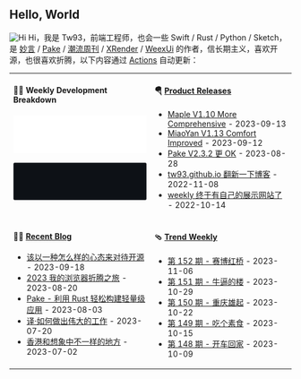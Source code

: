## Hello, World

<img src='https://qpluspicture.oss-cn-beijing.aliyuncs.com/6LjjQA/Hi.gif' alt='Hi' width="24"/> Hi，我是 Tw93，前端工程师，也会一些 Swift / Rust / Python / Sketch，是 [妙言](https://miaoyan.app/) / [Pake](https://github.com/tw93/pake) / [潮流周刊](https://weekly.tw93.fun/) / [XRender](https://xrender.fun/) / [WeexUi](https://apache.github.io/incubator-weex-ui/) 的作者，信长期主义，喜欢开源，也很喜欢折腾，以下内容通过 <a href="https://github.com/tw93/tw93/actions" target="_blank">Actions</a> 自动更新：

<table width="960px">
<tr>
<td valign="top" width="50%">

#### 🏊‍♂️ Weekly Development Breakdown

![light](https://raw.githubusercontent.com/tw93/tw93/master/images/wakatime_weekly_language_stats.svg#gh-light-mode-only)

![dark](https://raw.githubusercontent.com/tw93/tw93/master/images/wakatime_weekly_language_stats_black.svg#gh-dark-mode-only)

</td>
<td valign="top" width="50%">

#### 🪂 <a href="https://github.com/tw93/tw93/blob/master/releases.md" target="_blank">Product Releases</a>

<!-- recent_releases starts -->
* <a href='https://github.com/tw93/Maple/releases/tag/V1.10' target='_blank'>Maple V1.10 More Comprehensive</a> - 2023-09-13
* <a href='https://github.com/tw93/MiaoYan/releases/tag/V1.13.0' target='_blank'>MiaoYan V1.13 Comfort Improved</a> - 2023-09-12
* <a href='https://github.com/tw93/Pake/releases/tag/V2.3.2' target='_blank'>Pake V2.3.2 更 OK</a> - 2023-08-28
* <a href='https://github.com/tw93/tw93.github.io/releases/tag/V0.3.0' target='_blank'>tw93.github.io 翻新一下博客</a> - 2022-11-08
* <a href='https://github.com/tw93/weekly/releases/tag/V0.1' target='_blank'>weekly 终于有自己的展示网站了</a> - 2022-10-14
<!-- recent_releases ends -->

</td>
</tr>
<tr>
<td valign="top" width="50%">

#### 🤾‍♂️ <a href="https://tw93.fun" target="_blank">Recent Blog</a>

<!-- blog starts -->
* <a href='https://tw93.fun/2023-09-18/open.html' target='_blank'>该以一种怎么样的心态来对待开源</a> - 2023-09-18
* <a href='https://tw93.fun/2023-08-20/edge.html' target='_blank'>2023 我的浏览器折腾之旅</a> - 2023-08-20
* <a href='https://tw93.fun/2023-08-03/pake.html' target='_blank'>Pake - 利用 Rust 轻松构建轻量级应用</a> - 2023-08-03
* <a href='https://tw93.fun/2023-07-20/great.html' target='_blank'>译·如何做出伟大的工作</a> - 2023-07-20
* <a href='https://tw93.fun/2023-07-02/hongkong.html' target='_blank'>香港和想象中不一样的地方</a> - 2023-07-02
<!-- blog ends -->

</td>
<td valign="top" width="50%">

#### 🩴 <a href="https://weekly.tw93.fun" target="_blank">Trend Weekly</a>

<!-- weekly starts -->

* [第 152 期 - 赛博红桥](https://weekly.tw93.fun/posts/152-赛博红桥) - 2023-11-06
* [第 151 期 - 牛逼的楼](https://weekly.tw93.fun/posts/151-牛逼的楼) - 2023-10-29
* [第 150 期 - 重庆雄起](https://weekly.tw93.fun/posts/150-重庆雄起) - 2023-10-22
* [第 149 期 - 吃个素食](https://weekly.tw93.fun/posts/149-吃个素食) - 2023-10-15
* [第 148 期 - 开车回家](https://weekly.tw93.fun/posts/148-开车回家) - 2023-10-09

<!-- weekly ends -->

</td>
</tr>

</table>
